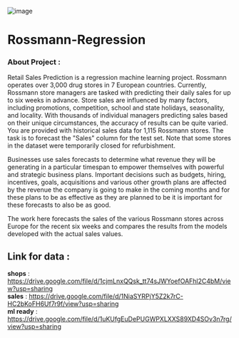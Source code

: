 ![image](https://github.com/varshil009/Rossmann-Regression/assets/118505855/95f73528-3a84-42ab-b42b-5744e1a2569b)

# Rossmann-Regression
### About Project :
Retail Sales Prediction is a regression machine learning project. Rossmann operates over 3,000 drug stores in 7 European countries. Currently, Rossmann store managers are tasked with predicting their daily sales for up to six weeks in advance. Store sales are influenced by many factors, including promotions, competition, school and state holidays, seasonality, and locality. With thousands of individual managers predicting sales based on their unique circumstances, the accuracy of results can be quite varied. You are provided with historical sales data for 1,115 Rossmann stores. The task is to forecast the "Sales" column for the test set. Note that some stores in the dataset were temporarily closed for refurbishment.

Businesses use sales forecasts to determine what revenue they will be generating in a particular timespan to empower themselves with powerful and strategic business plans. Important decisions such as budgets, hiring, incentives, goals, acquisitions and various other growth plans are affected by the revenue the company is going to make in the coming months and for these plans to be as effective as they are planned to be it is important for these forecasts to also be as good.

The work here forecasts the sales of the various Rossmann stores across Europe for the recent six weeks and compares the results from the models developed with the actual sales values.

## Link for data : 
**shops** : https://drive.google.com/file/d/1cjmLnxQQsk_tt74sJWYoefOAFhl2C4bM/view?usp=sharing   <br>
**sales** : https://drive.google.com/file/d/1NiaSYRPjY5Z2k7rC-HC2bKoFH6Uf7r9f/view?usp=sharing    <br>
**ml ready** : https://drive.google.com/file/d/1uKUfgEuDePUGWPXLXXS89XD4SOv3n7rg/view?usp=sharing
